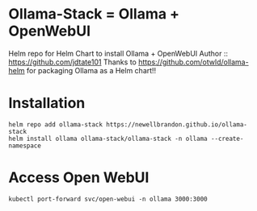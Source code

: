 # Ollama-Stack = Ollama + OpenWebUI
Helm repo for Helm Chart to install Ollama + OpenWebUI
Author :: https://github.com/jdtate101
Thanks to https://github.com/otwld/ollama-helm for packaging Ollama as a Helm chart!!

# Installation
```
helm repo add ollama-stack https://newellbrandon.github.io/ollama-stack
helm install ollama ollama-stack/ollama-stack -n ollama --create-namespace
```
# Access Open WebUI
```
kubectl port-forward svc/open-webui -n ollama 3000:3000
```
